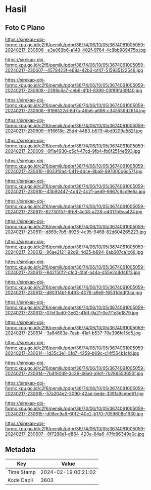 # Hasil

## Foto C Plano

https://sirekap-obj-formc.kpu.go.id/c2f6/pemilu/pdpr/36/74/06/10/05/3674061005059-20240217-230606--e3e069b6-a149-402f-9764-4c8bb989475b.jpg

https://sirekap-obj-formc.kpu.go.id/c2f6/pemilu/pdpr/36/74/06/10/05/3674061005059-20240217-230607--4579423f-e68a-42b3-bf47-515935122548.jpg

https://sirekap-obj-formc.kpu.go.id/c2f6/pemilu/pdpr/36/74/06/10/05/3674061005059-20240217-230608--2398c6a7-ceb6-4fb1-8399-03f89fd39f40.jpg

https://sirekap-obj-formc.kpu.go.id/c2f6/pemilu/pdpr/36/74/06/10/05/3674061005059-20240217-230608--9196522d-8d7a-46b6-a698-c345559d2614.jpg

https://sirekap-obj-formc.kpu.go.id/c2f6/pemilu/pdpr/36/74/06/10/05/3674061005059-20240217-230609--ff16618c-25d4-4483-b573-4bd9209a582f.jpg

https://sirekap-obj-formc.kpu.go.id/c2f6/pemilu/pdpr/36/74/06/10/05/3674061005059-20240217-230609--6f1a4930-c5cf-47cd-9fb4-fb8f2514e593.jpg

https://sirekap-obj-formc.kpu.go.id/c2f6/pemilu/pdpr/36/74/06/10/05/3674061005059-20240217-230610--9033f9a4-0411-4dce-8ba9-697000b6c57f.jpg

https://sirekap-obj-formc.kpu.go.id/c2f6/pemilu/pdpr/36/74/06/10/05/3674061005059-20240217-230610--43b92447-4d42-4c21-aed9-6667c6cc9e6a.jpg

https://sirekap-obj-formc.kpu.go.id/c2f6/pemilu/pdpr/36/74/06/10/05/3674061005059-20240217-230611--62730157-6fb8-4c08-a228-e4017b9ca424.jpg

https://sirekap-obj-formc.kpu.go.id/c2f6/pemilu/pdpr/36/74/06/10/05/3674061005059-20240217-230611--d869c7b5-8925-4c95-9468-82d604265223.jpg

https://sirekap-obj-formc.kpu.go.id/c2f6/pemilu/pdpr/36/74/06/10/05/3674061005059-20240217-230612--96ae2121-92d9-4d35-b894-6ab607ca1c68.jpg

https://sirekap-obj-formc.kpu.go.id/c2f6/pemilu/pdpr/36/74/06/10/05/3674061005059-20240217-230612--842150f2-c1c0-4faf-a44a-d55e2d4d46f3.jpg

https://sirekap-obj-formc.kpu.go.id/c2f6/pemilu/pdpr/36/74/06/10/05/3674061005059-20240217-230613--d80314bf-8463-4079-a9e9-16531dddf3ca.jpg

https://sirekap-obj-formc.kpu.go.id/c2f6/pemilu/pdpr/36/74/06/10/05/3674061005059-20240217-230613--07ef3ad0-3e62-41df-9a21-0e7f1e3e1879.jpg

https://sirekap-obj-formc.kpu.go.id/c2f6/pemilu/pdpr/36/74/06/10/05/3674061005059-20240217-230614--3a84683a-7eab-41af-b537-70e396fc15d5.jpg

https://sirekap-obj-formc.kpu.go.id/c2f6/pemilu/pdpr/36/74/06/10/05/3674061005059-20240217-230614--1d35c3e1-01d7-4259-b09c-c14f554b1cfd.jpg

https://sirekap-obj-formc.kpu.go.id/c2f6/pemilu/pdpr/36/74/06/10/05/3674061005059-20240217-230614--7b4f80d9-3c36-46a6-a9d1-7b286553656f.jpg

https://sirekap-obj-formc.kpu.go.id/c2f6/pemilu/pdpr/36/74/06/10/05/3674061005059-20240217-230615--57a204e2-3090-42ad-bede-339fa9cebe61.jpg

https://sirekap-obj-formc.kpu.go.id/c2f6/pemilu/pdpr/36/74/06/10/05/3674061005059-20240217-230615--d08ec9a6-60f2-40e2-b170-7059608e1930.jpg

https://sirekap-obj-formc.kpu.go.id/c2f6/pemilu/pdpr/36/74/06/10/05/3674061005059-20240217-230607--8f7288e1-d864-420e-84a6-47fd86349a0c.jpg


## Metadata

| Key        | Value               |
| ---------- | ------------------- |
| Time Stamp | 2024-02-19 06:21:02 |
| Kode Dapil | 3603                |



